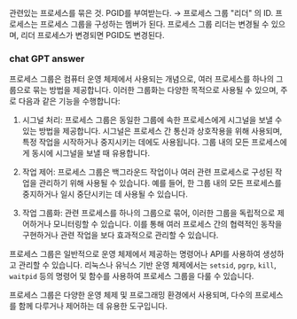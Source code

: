 관련있는 프로세스를 묶은 것.
PGID를 부여받는다. → 프로세스 그룹 "리더" 의 ID.
프로세스는 프로세스 그룹을 구성하는 멤버가 된다.
프로세스 그룹 리더는 변경될 수 있으며, 리더 프로세스가 변경되면 PGID도 변경된다.





### chat GPT answer
프로세스 그룹은 컴퓨터 운영 체제에서 사용되는 개념으로, 여러 프로세스를 하나의 그룹으로 묶는 방법을 제공합니다. 이러한 그룹화는 다양한 목적으로 사용될 수 있으며, 주로 다음과 같은 기능을 수행합니다:

1. 시그널 처리: 프로세스 그룹은 동일한 그룹에 속한 프로세스에게 시그널을 보낼 수 있는 방법을 제공합니다. 시그널은 프로세스 간 통신과 상호작용을 위해 사용되며, 특정 작업을 시작하거나 중지시키는 데에도 사용됩니다. 그룹 내의 모든 프로세스에게 동시에 시그널을 보낼 때 유용합니다.
    
2. 작업 제어: 프로세스 그룹은 백그라운드 작업이나 여러 관련 프로세스로 구성된 작업을 관리하기 위해 사용될 수 있습니다. 예를 들어, 한 그룹 내의 모든 프로세스를 중지하거나 일시 중단시키는 데 사용될 수 있습니다.
    
3. 작업 그룹화: 관련 프로세스를 하나의 그룹으로 묶어, 이러한 그룹을 독립적으로 제어하거나 모니터링할 수 있습니다. 이를 통해 여러 프로세스 간의 협력적인 동작을 구현하거나 관련 작업을 보다 효과적으로 관리할 수 있습니다.
    

프로세스 그룹은 일반적으로 운영 체제에서 제공하는 명령어나 API를 사용하여 생성하고 관리할 수 있습니다. 리눅스나 유닉스 기반 운영 체제에서는 `setsid`, `pgrp`, `kill`, `waitpid` 등의 명령어 및 함수를 사용하여 프로세스 그룹을 다룰 수 있습니다.

프로세스 그룹은 다양한 운영 체제 및 프로그래밍 환경에서 사용되며, 다수의 프로세스를 함께 다루거나 제어하는 데 유용한 도구입니다.